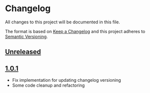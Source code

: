 # Changelog
All changes to this project will be documented in this file.

The format is based on [Keep a Changelog](http://keepachangelog.com/en/1.0.0/)
and this project adheres to [Semantic Versioning](http://semver.org/spec/v2.0.0.html).

## [Unreleased]

## [1.0.1]
- Fix implementation for updating changelog versioning
- Some code cleanup and refactoring

[Unreleased]: https://github.com/jipram017/exercise/compare/v1.0.1...HEAD
[1.0.1]: https://github.com/jipram017/exercise/compare/v1.0.0...v1.0.1
